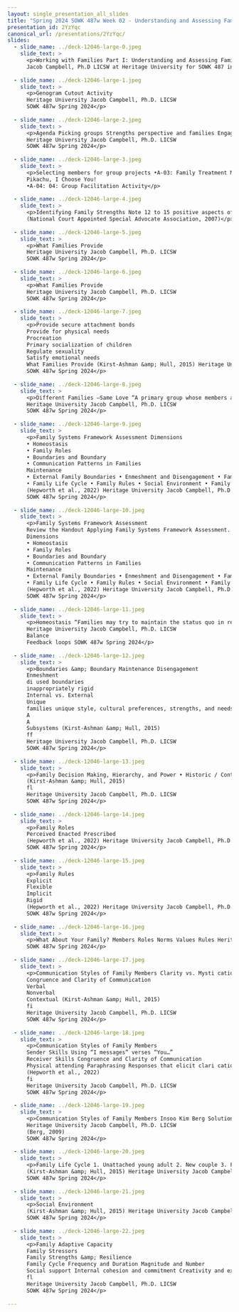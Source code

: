 ```yaml
---
layout: single_presentation_all_slides
title: "Spring 2024 SOWK 487w Week 02 - Understanding and Assessing Families"
presentation_id: 2YzYqc
canonical_url: /presentations/2YzYqc/
slides:
  - slide_name: ../deck-12046-large-0.jpeg
    slide_text: >
      <p>Working with Families Part I: Understanding and Assessing Families
      Jacob Campbell, Ph.D LICSW at Heritage University for SOWK 487 in Spring of 2024</p>
      
  - slide_name: ../deck-12046-large-1.jpeg
    slide_text: >
      <p>Genogram Cutout Activity
      Heritage University Jacob Campbell, Ph.D. LICSW
      SOWK 487w Spring 2024</p>
      
  - slide_name: ../deck-12046-large-2.jpeg
    slide_text: >
      <p>Agenda Picking groups Strengths perspective and families Engagement and assessment with families
      Heritage University Jacob Campbell, Ph.D. LICSW
      SOWK 487w Spring 2024</p>
      
  - slide_name: ../deck-12046-large-3.jpeg
    slide_text: >
      <p>Selecting members for group projects •A-03: Family Treatment Modality Research Presentation
      Pikachu, I Choose You!
      •A-04: 04: Group Facilitation Activity</p>
      
  - slide_name: ../deck-12046-large-4.jpeg
    slide_text: >
      <p>Identifying Family Strengths Note 12 to 15 positive aspects of the household pictured
      (National Court Appointed Special Advocate Association, 2007)</p>
      
  - slide_name: ../deck-12046-large-5.jpeg
    slide_text: >
      <p>What Families Provide
      Heritage University Jacob Campbell, Ph.D. LICSW
      SOWK 487w Spring 2024</p>
      
  - slide_name: ../deck-12046-large-6.jpeg
    slide_text: >
      <p>What Families Provide
      Heritage University Jacob Campbell, Ph.D. LICSW
      SOWK 487w Spring 2024</p>
      
  - slide_name: ../deck-12046-large-7.jpeg
    slide_text: >
      <p>Provide secure attachment bonds
      Provide for physical needs
      Procreation
      Primary socialization of children
      Regulate sexuality
      Satisfy emotional needs
      What Families Provide (Kirst-Ashman &amp; Hull, 2015) Heritage University Jacob Campbell, Ph.D. LICSW
      SOWK 487w Spring 2024</p>
      
  - slide_name: ../deck-12046-large-8.jpeg
    slide_text: >
      <p>Different Families —Same Love “A primary group whose members assume certain obligations for each other and generally share common residences.” (Kirst-Ashman &amp; Hull, 2015, p. 331)
      Heritage University Jacob Campbell, Ph.D. LICSW
      SOWK 487w Spring 2024</p>
      
  - slide_name: ../deck-12046-large-9.jpeg
    slide_text: >
      <p>Family Systems Framework Assessment Dimensions
      • Homeostasis
      • Family Roles
      • Boundaries and Boundary
      • Communication Patterns in Families
      Maintenance
      • External Family Boundaries • Enmeshment and Disengagement • Family Decision Making, Hierarchy, and Power
      • Family Life Cycle • Family Rules • Social Environment • Family Adaptive Capacity (Stressors and Strengths)
      (Hepworth et al., 2022) Heritage University Jacob Campbell, Ph.D. LICSW
      SOWK 487w Spring 2024</p>
      
  - slide_name: ../deck-12046-large-10.jpeg
    slide_text: >
      <p>Family Systems Framework Assessment
      Review the Handout Applying Family Systems Framework Assessment. What kind of things might you expect to hear in each of these areas?
      Dimensions
      • Homeostasis
      • Family Roles
      • Boundaries and Boundary
      • Communication Patterns in Families
      Maintenance
      • External Family Boundaries • Enmeshment and Disengagement • Family Decision Making, Hierarchy, and Power
      • Family Life Cycle • Family Rules • Social Environment • Family Adaptive Capacity (Stressors and Strengths)
      (Hepworth et al., 2022) Heritage University Jacob Campbell, Ph.D. LICSW
      SOWK 487w Spring 2024</p>
      
  - slide_name: ../deck-12046-large-11.jpeg
    slide_text: >
      <p>Homeostasis “Families may try to maintain the status quo in response to family transitions in the life cycle or stressors associated with abrupt change to the family system itself (e.g., death, divorce, a new addition to the family, an abrupt move), or environmental events such as immigration or move to a new location, or changes in daily routines” (Hepworth et al., 2022, p. 196)
      Heritage University Jacob Campbell, Ph.D. LICSW
      Balance
      Feedback loops SOWK 487w Spring 2024</p>
      
  - slide_name: ../deck-12046-large-12.jpeg
    slide_text: >
      <p>Boundaries &amp; Boundary Maintenance Disengagement
      Enmeshment
      di used boundaries
      inappropriately rigid
      Internal vs. External
      Unique
      families unique style, cultural preferences, strengths, and needs
      A
      A
      Subsystems (Kirst-Ashman &amp; Hull, 2015)
      ff
      Heritage University Jacob Campbell, Ph.D. LICSW
      SOWK 487w Spring 2024</p>
      
  - slide_name: ../deck-12046-large-13.jpeg
    slide_text: >
      <p>Family Decision Making, Hierarchy, and Power • Historic / Context • Reason for distribution • Covert power • Power exibility • Family perspective
      (Kirst-Ashman &amp; Hull, 2015)
      fl
      Heritage University Jacob Campbell, Ph.D. LICSW
      SOWK 487w Spring 2024</p>
      
  - slide_name: ../deck-12046-large-14.jpeg
    slide_text: >
      <p>Family Roles
      Perceived Enacted Prescribed
      (Hepworth et al., 2022) Heritage University Jacob Campbell, Ph.D. LICSW
      SOWK 487w Spring 2024</p>
      
  - slide_name: ../deck-12046-large-15.jpeg
    slide_text: >
      <p>Family Rules
      Explicit
      Flexible
      Implicit
      Rigid
      (Hepworth et al., 2022) Heritage University Jacob Campbell, Ph.D. LICSW
      SOWK 487w Spring 2024</p>
      
  - slide_name: ../deck-12046-large-16.jpeg
    slide_text: >
      <p>What About Your Family? Members Roles Norms Values Rules Heritage University Jacob Campbell, Ph.D. LICSW
      SOWK 487w Spring 2024</p>
      
  - slide_name: ../deck-12046-large-17.jpeg
    slide_text: >
      <p>Communication Styles of Family Members Clarity vs. Mysti cation/ Incongruence
      Congruence and Clarity of Communication
      Verbal
      Nonverbal
      Contextual (Kirst-Ashman &amp; Hull, 2015)
      fi
      Heritage University Jacob Campbell, Ph.D. LICSW
      SOWK 487w Spring 2024</p>
      
  - slide_name: ../deck-12046-large-18.jpeg
    slide_text: >
      <p>Communication Styles of Family Members
      Sender Skills Using “I messages” verses “You…”
      Receiver Skills Congruence and Clarity of Communication
      Physical attending Paraphrasing Responses that elicit clari cation Brief responses
      (Hepworth et al., 2022)
      fi
      Heritage University Jacob Campbell, Ph.D. LICSW
      SOWK 487w Spring 2024</p>
      
  - slide_name: ../deck-12046-large-19.jpeg
    slide_text: >
      <p>Communication Styles of Family Members Insoo Kim Berg Solution-Focused Family Therapy Video (PsychotherapyNet, 2009)
      Heritage University Jacob Campbell, Ph.D. LICSW
      (Berg, 2009)
      SOWK 487w Spring 2024</p>
      
  - slide_name: ../deck-12046-large-20.jpeg
    slide_text: >
      <p>Family Life Cycle 1. Unattached young adult 2. New couple 3. Family with young children 4. Family with adolescents 5. Family that is launching children 6. Family in later life
      (Kirst-Ashman &amp; Hull, 2015) Heritage University Jacob Campbell, Ph.D. LICSW
      SOWK 487w Spring 2024</p>
      
  - slide_name: ../deck-12046-large-21.jpeg
    slide_text: >
      <p>Social Environment
      (Kirst-Ashman &amp; Hull, 2015) Heritage University Jacob Campbell, Ph.D. LICSW
      SOWK 487w Spring 2024</p>
      
  - slide_name: ../deck-12046-large-22.jpeg
    slide_text: >
      <p>Family Adaptive Capacity
      Family Stressors
      Family Strengths &amp; Resilience
      Family Cycle Frequency and Duration Magnitude and Number
      Social support Internal cohesion and commitment Creativity and exibility Appraisal, insight, and meaning Initiative and achievement Boundary setting (Kirst-Ashman &amp; Hull, 2015)
      fl
      Heritage University Jacob Campbell, Ph.D. LICSW
      SOWK 487w Spring 2024</p>
      
---
```

